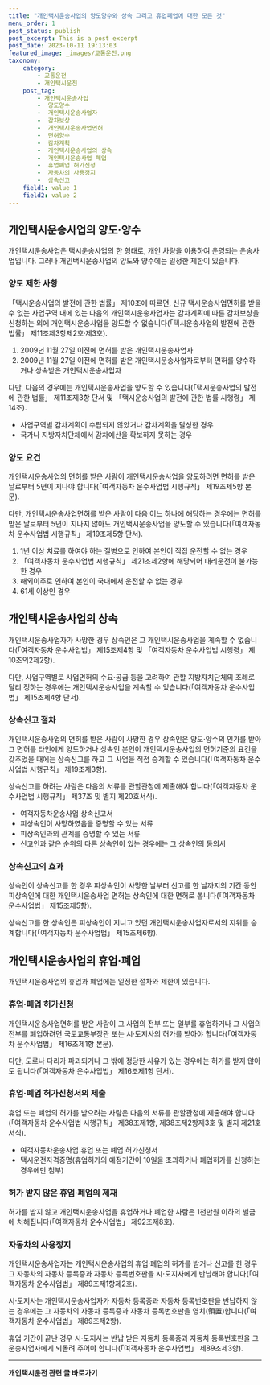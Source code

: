 ```yaml
---
title: "개인택시운송사업의 양도양수와 상속 그리고 휴업폐업에 대한 모든 것"
menu_order: 1
post_status: publish
post_excerpt: This is a post excerpt
post_date: 2023-10-11 19:13:03
featured_image: _images/교통운전.png
taxonomy:
    category:
        - 교통운전
        - 개인택시운전
    post_tag:
        - 개인택시운송사업
        -  양도양수
        -  개인택시운송사업자
        -  감차보상
        -  개인택시운송사업면허
        -  면허양수
        -  감차계획
        -  개인택시운송사업의 상속
        -  개인택시운송사업 폐업
        -  휴업폐업 허가신청
        -  자동차의 사용정지
        -  상속신고
    field1: value 1
    field2: value 2
---
```



## 개인택시운송사업의 양도·양수

개인택시운송사업은 택시운송사업의 한 형태로, 개인 차량을 이용하여 운영되는 운송사업입니다. 그러나 개인택시운송사업의 양도와 양수에는 일정한 제한이 있습니다.

### 양도 제한 사항

「택시운송사업의 발전에 관한 법률」 제10조에 따르면, 신규 택시운송사업면허를 받을 수 없는 사업구역 내에 있는 다음의 개인택시운송사업자는 감차계획에 따른 감차보상을 신청하는 외에 개인택시운송사업을 양도할 수 없습니다(「택시운송사업의 발전에 관한 법률」 제11조제3항제2호·제3호).

1. 2009년 11월 27일 이전에 면허를 받은 개인택시운송사업자
2. 2009년 11월 27일 이전에 면허를 받은 개인택시운송사업자로부터 면허를 양수하거나 상속받은 개인택시운송사업자

다만, 다음의 경우에는 개인택시운송사업을 양도할 수 있습니다(「택시운송사업의 발전에 관한 법률」 제11조제3항 단서 및 「택시운송사업의 발전에 관한 법률 시행령」 제14조).

- 사업구역별 감차계획이 수립되지 않았거나 감차계획을 달성한 경우
- 국가나 지방자치단체에서 감차예산을 확보하지 못하는 경우

### 양도 요건

개인택시운송사업의 면허를 받은 사람이 개인택시운송사업을 양도하려면 면허를 받은 날로부터 5년이 지나야 합니다(「여객자동차 운수사업법 시행규칙」 제19조제5항 본문).

다만, 개인택시운송사업면허를 받은 사람이 다음 어느 하나에 해당하는 경우에는 면허를 받은 날로부터 5년이 지나지 않아도 개인택시운송사업을 양도할 수 있습니다(「여객자동차 운수사업법 시행규칙」 제19조제5항 단서).

1. 1년 이상 치료를 하여야 하는 질병으로 인하여 본인이 직접 운전할 수 없는 경우
2. 「여객자동차 운수사업법 시행규칙」 제21조제2항에 해당되어 대리운전이 불가능한 경우
3. 해외이주로 인하여 본인이 국내에서 운전할 수 없는 경우
4. 61세 이상인 경우

## 개인택시운송사업의 상속

개인택시운송사업자가 사망한 경우 상속인은 그 개인택시운송사업을 계속할 수 없습니다(「여객자동차 운수사업법」 제15조제4항 및 「여객자동차 운수사업법 시행령」 제10조의2제2항).

다만, 사업구역별로 사업면허의 수요·공급 등을 고려하여 관할 지방자치단체의 조례로 달리 정하는 경우에는 개인택시운송사업을 계속할 수 있습니다(「여객자동차 운수사업법」 제15조제4항 단서).

### 상속신고 절차

개인택시운송사업의 면허를 받은 사람이 사망한 경우 상속인은 양도·양수의 인가를 받아 그 면허를 타인에게 양도하거나 상속인 본인이 개인택시운송사업의 면허기준의 요건을 갖추었을 때에는 상속신고를 하고 그 사업을 직접 승계할 수 있습니다(「여객자동차 운수사업법 시행규칙」 제19조제3항).

상속신고를 하려는 사람은 다음의 서류를 관할관청에 제출해야 합니다(「여객자동차 운수사업법 시행규칙」 제37조 및 별지 제20호서식).

- 여객자동차운송사업 상속신고서
- 피상속인이 사망하였음을 증명할 수 있는 서류
- 피상속인과의 관계를 증명할 수 있는 서류
- 신고인과 같은 순위의 다른 상속인이 있는 경우에는 그 상속인의 동의서

### 상속신고의 효과

상속인이 상속신고를 한 경우 피상속인이 사망한 날부터 신고를 한 날까지의 기간 동안 피상속인에 대한 개인택시운송사업 면허는 상속인에 대한 면허로 봅니다(「여객자동차 운수사업법」 제15조제5항).

상속신고를 한 상속인은 피상속인이 지니고 있던 개인택시운송사업자로서의 지위를 승계합니다(「여객자동차 운수사업법」 제15조제6항).

## 개인택시운송사업의 휴업·폐업

개인택시운송사업의 휴업과 폐업에는 일정한 절차와 제한이 있습니다.

### 휴업·폐업 허가신청

개인택시운송사업면허를 받은 사람이 그 사업의 전부 또는 일부를 휴업하거나 그 사업의 전부를 폐업하려면 국토교통부장관 또는 시·도지사의 허가를 받아야 합니다(「여객자동차 운수사업법」 제16조제1항 본문).

다만, 도로나 다리가 파괴되거나 그 밖에 정당한 사유가 있는 경우에는 허가를 받지 않아도 됩니다(「여객자동차 운수사업법」 제16조제1항 단서).

### 휴업·폐업 허가신청서의 제출

휴업 또는 폐업의 허가를 받으려는 사람은 다음의 서류를 관할관청에 제출해야 합니다(「여객자동차 운수사업법 시행규칙」 제38조제1항, 제38조제2항제3호 및 별지 제21호서식).

- 여객자동차운송사업 휴업 또는 폐업 허가신청서
- 택시운전자격증명(휴업허가의 예정기간이 10일을 초과하거나 폐업허가를 신청하는 경우에만 첨부)
  
### 허가 받지 않은 휴업·폐업의 제재

허가를 받지 않고 개인택시운송사업을 휴업하거나 폐업한 사람은 1천만원 이하의 벌금에 처해집니다(「여객자동차 운수사업법」 제92조제8호).

### 자동차의 사용정지

개인택시운송사업자는 개인택시운송사업의 휴업·폐업의 허가를 받거나 신고를 한 경우 그 자동차의 자동차 등록증과 자동차 등록번호판을 시·도지사에게 반납해야 합니다(「여객자동차 운수사업법」 제89조제1항제2호).

시·도지사는 개인택시운송사업자가 자동차 등록증과 자동차 등록번호판을 반납하지 않는 경우에는 그 자동차의 자동차 등록증과 자동차 등록번호판을 영치(領置)합니다(「여객자동차 운수사업법」 제89조제2항).

휴업 기간이 끝난 경우 시·도지사는 반납 받은 자동차 등록증과 자동차 등록번호판을 그 운송사업자에게 되돌려 주어야 합니다(「여객자동차 운수사업법」 제89조제3항).

<!-- wp:separator -->
<hr class="wp-block-separator has-alpha-channel-opacity"/>
<!-- /wp:separator -->
<!-- wp:group {"backgroundColor":"base","layout":{"type":"constrained"}} -->
<div class="wp-block-group has-base-background-color has-background"><!-- wp:paragraph {"align":"center","fontSize":"large"} -->
<p class="has-text-align-center has-large-font-size"><strong>개인택시운전 관련 글 바로가기</strong></p>
<!-- /wp:paragraph -->


<!-- wp:latest-posts
{"categories":[{"id":1441,"count":19,"description":"","link":"https://uknowlaw.com/category/%ea%b0%9c%ec%9d%b8%ed%83%9d%ec%8b%9c%ec%9a%b4%ec%a0%84/","name":"개인택시운전","slug":"개인택시운전","taxonomy":"category","parent":0,"meta":[],"_links":{"self":[{"href":"https://uknowlaw.com/wp-json/wp/v2/categories/1441"}],"collection":[{"href":"https://uknowlaw.com/wp-json/wp/v2/categories"}],"about":[{"href":"https://uknowlaw.com/wp-json/wp/v2/taxonomies/category"}],"wp:post_type":[{"href":"https://uknowlaw.com/wp-json/wp/v2/posts?categories=1441"}],"curies":[{"name":"wp","href":"https://api.w.org/{rel}","templated":true}]}}],"postsToShow":100,"excerptLength":28,"postLayout":"grid","columns":2,"featuredImageAlign":"left","featuredImageSizeSlug":"large","fontSize":"medium"} /--></div>
<!-- /wp:group -->